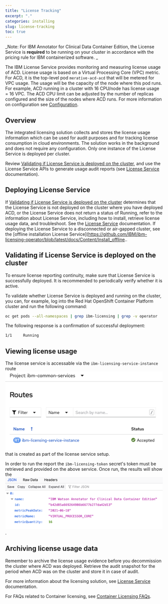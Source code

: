 ```yaml
---
title: "License Tracking"
excerpt: "."
categories: installing
slug: license-tracking
toc: true
---
```

_Note: For IBM Annotator for Clinical Data Container Edition, the License Service is **required** to be running on your cluster in accordance with the pricing rule for IBM containerized software.  _

The IBM License Service provides monitoring and measuring license usage of ACD.  License usage is based on a Virtual Processing Core (VPC) metric. For ACD, it is the top-level pod `merative-acd-acd` that will be metered for VPC usage.  The usage will be the capacity of the node where this pod runs. For example, ACD running in a cluster with 16 CPU/node has license usage = 16 VPC. The ACD CPU limit can be adjusted by the number of replicas configured and the size of the nodes where ACD runs. For more information on configuration see [Configuration](/management/configuring/).

## Overview

The integrated licensing solution collects and stores the license usage information which can be used for audit purposes and for tracking license consumption in cloud environments.
The solution works in the background and does not require any configuration.
Only one instance of the License Service is deployed per cluster.

Review [Validating if License Service is deployed on the cluster](#validating-if-license-service-is-deployed-on-the-cluster),
and use the License Service APIs to generate usage audit reports (see [License Service](https://www.ibm.com/docs/en/cpfs?topic=operator-overview) documentation).

## Deploying License Service

If [Validating if License Service is deployed on the cluster](#validating-if-license-service-is-deployed-on-the-cluster) determines that the License Service is not deployed on the cluster where you have deployed ACD,
or the License Service does not return a status of Running, refer to the information about License Service, including how to install, retrieve license usage data, and troubleshoot.
See the [License Service](https://github.com/IBM/ibm-licensing-operator/blob/master/docs/License_Service_main.md) documentation. If deploying the License Service to a disconnected or air-gapped cluster, see the [offline installation License Service](https://github.com/IBM/ibm-licensing-operator/blob/latest/docs/Content/Install_offline..

## Validating if License Service is deployed on the cluster

To ensure license reporting continuity, make sure that License Service is successfully deployed.
It is recommended to periodically verify whether it is active.

To validate whether License Service is deployed and running on the cluster, you can, for example, log into the Red Hat OpenShift Container Platform cluster and run the following command:

```bash
oc get pods --all-namespaces | grep ibm-licensing | grep -v operator
```

The following response is a confirmation of successful deployment:

```bash
1/1     Running
```

## Viewing license usage

The license service is accessable via the ```ibm-licensing-service-instance``` route ![ibm-licensing-service-instance](../../images/license_route.png) that is created as part of the license service setup.

In order to run the report the ```ibm-licensing-token``` secret's token must be retrieved and provided on the above service. Once run, the results will show the ![ACD usage](../../images/license_report.png).

## Archiving license usage data

Remember to archive the license usage evidence before you decommission the cluster where ACD was deployed. Retrieve the audit snapshot for the period when ACD was on the cluster and store it in case of audit.

For more information about the licensing solution, see [License Service](https://www.ibm.com/docs/en/cpfs?topic=operator-overview) documentation.

For FAQs related to Container licensing, see [Container Licensing FAQs](https://www.ibm.com/software/passportadvantage/containerfaqov.html).
